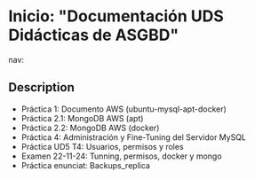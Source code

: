 
# Inicio: "Documentación UDS Didácticas de ASGBD"

nav:

## Description

* Práctica   1: Documento AWS (ubuntu-mysql-apt-docker)
* Práctica 2.1: MongoDB   AWS (apt)
* Práctica 2.2: MongoDB   AWS (docker)
* Práctica   4: Administración y Fine-Tuning del Servidor MySQL
* Práctica UD5 T4: Usuarios, permisos y roles
* Examen 22-11-24: Tunning, permisos, docker y mongo
* Práctica enunciat: Backups_replica
